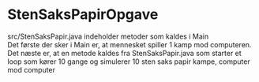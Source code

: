 # StenSaksPapirOpgave
src/StenSaksPapir.java indeholder metoder som kaldes i Main <br/>
Det første der sker i Main er, at mennesket spiller 1 kamp mod computeren. <br/>
Det næste er, at en metode kaldes fra StenSaksPapir.java som starter et loop som kører 10 gange og simulerer 10 sten saks papir kampe, computer mod computer
